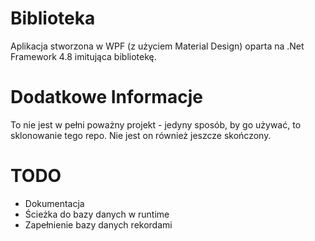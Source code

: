 # Biblioteka
Aplikacja stworzona w WPF (z użyciem Material Design) oparta na .Net Framework 4.8 imitująca bibliotekę.

# Dodatkowe Informacje
To nie jest w pełni poważny projekt - jedyny sposób, by go używać, to sklonowanie tego repo. Nie jest on również jeszcze skończony.

# TODO
- Dokumentacja
- Ścieżka do bazy danych w runtime
- Zapełnienie bazy danych rekordami
